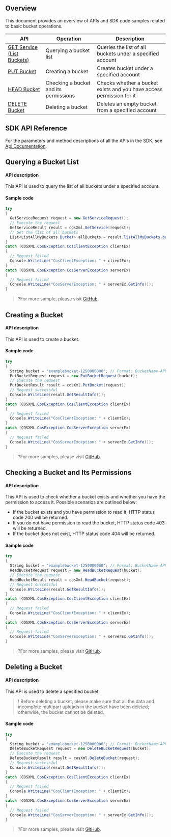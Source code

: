 ## Overview

This document provides an overview of APIs and SDK code samples related to basic bucket operations.


| API | Operation | Description |
| ------------------------------------------------------------ | ------------------ | ---------------------------------- |
| [GET Service (List Buckets)](https://intl.cloud.tencent.com/document/product/436/8291) | Querying a bucket list | Queries the list of all buckets under a specified account |
| [PUT Bucket](https://intl.cloud.tencent.com/document/product/436/7738) | Creating a bucket | Creates bucket under a specified account |
| [HEAD Bucket](https://intl.cloud.tencent.com/document/product/436/7735) | Checking a bucket and its permissions | Checks whether a bucket exists and you have access permission for it |
| [DELETE Bucket](https://intl.cloud.tencent.com/document/product/436/7732) | Deleting a bucket | Deletes an empty bucket from a specified account |

## SDK API Reference

For the parameters and method descriptions of all the APIs in the SDK, see [Api Documentation](https://cos-dotnet-sdk-doc-1253960454.file.myqcloud.com/).

## Querying a Bucket List

#### API description

This API is used to query the list of all buckets under a specified account.

#### Sample code

[//]: # ".cssg-snippet-get-service"
```cs
try
{
  GetServiceRequest request = new GetServiceRequest();
  // Execute the request
  GetServiceResult result = cosXml.GetService(request);
  // Get the list of all buckets
  List<ListAllMyBuckets.Bucket> allBuckets = result.listAllMyBuckets.buckets;
}
catch (COSXML.CosException.CosClientException clientEx)
{
  // Request failed
  Console.WriteLine("CosClientException: " + clientEx);
}
catch (COSXML.CosException.CosServerException serverEx)
{
  // Request failed
  Console.WriteLine("CosServerException: " + serverEx.GetInfo());
}
```

>?For more sample, please visit [GitHub](https://github.com/tencentyun/cos-snippets/tree/master/dotnet/dist/GetService.cs).

## Creating a Bucket

#### API description

This API is used to create a bucket.

#### Sample code

[//]: # ".cssg-snippet-put-bucket"
```cs
try
{
  String bucket = "examplebucket-1250000000"; // Format: BucketName-APPID
  PutBucketRequest request = new PutBucketRequest(bucket);
  // Execute the request
  PutBucketResult result = cosXml.PutBucket(request);
  // Request successful
  Console.WriteLine(result.GetResultInfo());
}
catch (COSXML.CosException.CosClientException clientEx)
{
  // Request failed
  Console.WriteLine("CosClientException: " + clientEx);
}
catch (COSXML.CosException.CosServerException serverEx)
{
  // Request failed
  Console.WriteLine("CosServerException: " + serverEx.GetInfo());
}
```

>?For more samples, please visit [GitHub](https://github.com/tencentyun/cos-snippets/tree/master/dotnet/dist/PutBucket.cs).

## Checking a Bucket and Its Permissions

#### API description

This API is used to check whether a bucket exists and whether you have the permission to access it. Possible scenarios are outlined below:

- If the bucket exists and you have permission to read it, HTTP status code 200 will be returned.
- If you do not have permission to read the bucket, HTTP status code 403 will be returned.
- If the bucket does not exist, HTTP status code 404 will be returned.

#### Sample code

[//]: # ".cssg-snippet-head-bucket"
```cs
try
{
  String bucket = "examplebucket-1250000000"; // Format: BucketName-APPID
  HeadBucketRequest request = new HeadBucketRequest(bucket);
  // Execute the request
  HeadBucketResult result = cosXml.HeadBucket(request);
  // Request successful
  Console.WriteLine(result.GetResultInfo());
}
catch (COSXML.CosException.CosClientException clientEx)
{
  // Request failed
  Console.WriteLine("CosClientException: " + clientEx);
}
catch (COSXML.CosException.CosServerException serverEx)
{
  // Request failed
  Console.WriteLine("CosServerException: " + serverEx.GetInfo());
}
```

>?For more samples, please visit [GitHub](https://github.com/tencentyun/cos-snippets/tree/master/dotnet/dist/HeadBucket.cs).


## Deleting a Bucket

#### API description

This API is used to delete a specified bucket.

>! Before deleting a bucket, please make sure that all the data and incomplete multipart uploads in the bucket have been deleted; otherwise, the bucket cannot be deleted.

#### Sample code

[//]: # ".cssg-snippet-delete-bucket"
```cs
try
{
  String bucket = "examplebucket-1250000000"; // Format: BucketName-APPID
  DeleteBucketRequest request = new DeleteBucketRequest(bucket);
  // Execute the request
  DeleteBucketResult result = cosXml.DeleteBucket(request);
  // Request successful
  Console.WriteLine(result.GetResultInfo());
}
catch (COSXML.CosException.CosClientException clientEx)
{
  // Request failed
  Console.WriteLine("CosClientException: " + clientEx);
}
catch (COSXML.CosException.CosServerException serverEx)
{
  // Request failed
  Console.WriteLine("CosServerException: " + serverEx.GetInfo());
}
```

>?For more samples, please visit [GitHub](https://github.com/tencentyun/cos-snippets/tree/master/dotnet/dist/DeleteBucket.cs).

